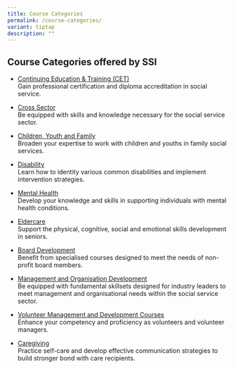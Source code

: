```yaml
---
title: Course Categories
permalink: /course-categories/
variant: tiptap
description: ""
---
```

<h2>Course Categories offered by SSI</h2>
<ul>
<li>
<p><a href="https://www.ssi.gov.sg/training/cet-programmes" rel="noopener noreferrer nofollow" target="_blank">Continuing Education &amp; Training (CET)</a>
<br>Gain professional certification and diploma accreditation in social service.</p>
</li>
<li>
<p><a href="https://www.ssi.gov.sg/training/cross-sector/" rel="noopener noreferrer nofollow" target="_blank">Cross Sector</a>
<br>Be equipped with skills and knowledge necessary for the social service
sector.</p>
</li>
<li>
<p><a href="https://www.ssi.gov.sg/training/cyandf/" rel="noopener noreferrer nofollow" target="_blank">Children, Youth and Family</a>
<br>Broaden your expertise to work with children and youths in family social
services.</p>
</li>
<li>
<p><a href="https://www.ssi.gov.sg/training/disability/" rel="noopener noreferrer nofollow" target="_blank">Disability</a>
<br>Learn how to identity various common disabilities and implement intervention
strategies.</p>
</li>
<li>
<p><a href="https://www.ssi.gov.sg/training/mental-health/" rel="noopener noreferrer nofollow" target="_blank">Mental Health</a>
<br>Develop your knowledge and skills in supporting individuals with mental
health conditions.</p>
</li>
<li>
<p><a href="https://www.ssi.gov.sg/training/eldercare/" rel="noopener noreferrer nofollow" target="_blank">Eldercare</a>
<br>Support the physical, cognitive, social and emotional skills development
in seniors.</p>
</li>
<li>
<p><a href="https://www.ssi.gov.sg/training/board-development/" rel="noopener noreferrer nofollow" target="_blank">Board Development</a>
<br>Benefit from specialised courses designed to meet the needs of non-profit
board members.</p>
</li>
<li>
<p><a href="https://www.ssi.gov.sg/training/management-and-organisation-development/" rel="noopener noreferrer nofollow" target="_blank">Management and Organisation Development</a>
<br>Be equipped with fundamental skillsets designed for industry leaders to
meet management and organisational needs within the social service sector.</p>
</li>
<li>
<p><a href="https://www.ssi.gov.sg/training/volunteer-development-and-management/" rel="noopener noreferrer nofollow" target="_blank">Volunteer Management and Development Courses</a>
<br>Enhance your competency and proficiency as volunteers and volunteer managers.</p>
</li>
<li>
<p><a href="https://www.ssi.gov.sg/training/caregiving/" rel="noopener noreferrer nofollow" target="_blank">Caregiving</a>
<br>Practice self-care and develop effective communication strategies to build
stronger bond with care recipients.</p>
</li>
</ul>
<p></p>